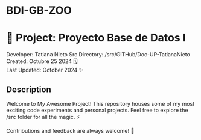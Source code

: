 # BDI-GB-ZOO
# 🚀 Project: Proyecto Base de Datos I

Developer: Tatiana Nieto
Src Directory: /src/GITHub/Doc-UP-TatianaNieto
Created: Octubre 25 2024 🗓️  
Last Updated: October 2024 ✨  

## Description
Welcome to My Awesome Project! This repository houses some of my most exciting code experiments and personal projects. Feel free to explore the /src folder for all the magic. ⚡

Contributions and feedback are always welcome! 🙌